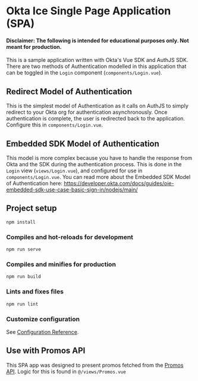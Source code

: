# Okta Ice Single Page Application (SPA)

#### Disclaimer: The following is intended for educational purposes only. Not meant for production.

This is a sample application written with Okta's Vue SDK and AuthJS SDK.
There are two methods of Authentication modelled in this application that can be toggled in the `Login` component (`components/Login.vue`).

## Redirect Model of Authentication

This is the simplest model of Authentication as it calls on AuthJS to simply redirect to your Okta org for authentication asynchronously. Once authentication is complete, the user is redirected back to the application. Configure this in `components/Login.vue`.

## Embedded SDK Model of Authentication

This model is more complex because you have to handle the response from Okta and the SDK during the authentication process. This is done in the `Login` view (`views/Login.vue`), and configured for use in `components/Login.vue`. You can read more about the Embedded SDK Model of Authentication here: https://developer.okta.com/docs/guides/oie-embedded-sdk-use-case-basic-sign-in/nodejs/main/

## Project setup

```
npm install
```

### Compiles and hot-reloads for development

```
npm run serve
```

### Compiles and minifies for production

```
npm run build
```

### Lints and fixes files

```
npm run lint
```

### Customize configuration

See [Configuration Reference](https://cli.vuejs.org/config/).

## Use with Promos API
This SPA app was designed to present promos fetched from the [Promos API](https://github.com/OktaEdu/okta-ice-promos-api). Logic for this is found in `@/views/Promos.vue`
